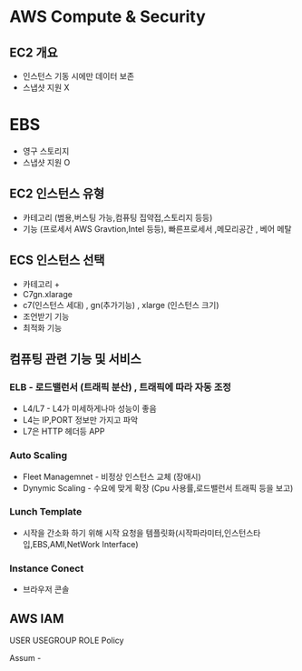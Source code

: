 # AWS Compute & Security

## EC2 개요
* 인스턴스 기동 시에만 데이터 보존
* 스냅샷 지원 X

# EBS
* 영구 스토리지
* 스냅샷 지원 O

## EC2 인스턴스 유형
* 카테고리 (범용,버스팅 가능,컴퓨팅 집약접,스토리지 등등)
* 기능 (프로세서 AWS Gravtion,Intel 등등), 빠른프로세서 ,메모리공간 , 베어 메탈

## ECS 인스턴스 선택
* 카테고리 +
* C7gn.xlarage
* c7(인스턴스 세대) , gn(추가기능) , xlarge (인스턴스 크기)
* 조언받기 기능
* 최적화 기능

## 컴퓨팅 관련 기능 및 서비스
### ELB - 로드밸런서 (트래픽 분산) , 트래픽에 따라 자동 조정
* L4/L7 - L4가 미세하게나마 성능이 좋음
* L4는 IP,PORT 정보만 가지고 파악
* L7은 HTTP 헤더등 APP 

### Auto Scaling 
* Fleet Managemnet - 비정상 인스턴스 교체 (장애시)
* Dynymic Scaling - 수요에 맞게 확장 (Cpu 사용률,로드밸런서 트래픽 등을 보고)

### Lunch Template
* 시작을 간소화 하기 위해 시작 요청을 템플릿화(시작파라미터,인스턴스타입,EBS,AMI,NetWork Interface)

### Instance Conect 
* 브라우저 콘솔

## AWS IAM
USER
USEGROUP
ROLE
Policy

Assum - 
